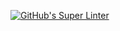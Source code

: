 [![GitHub's Super Linter](https://github.com/ICS2O-Programming-Joseph-K/Unit1-06-HTML-Favicon/workflows/GitHub's%20Super%20Linter/badge.svg)](https://github.com/ICS2O-Programming-Joseph-K/Unit1-06-HTML-Favicon/actions)